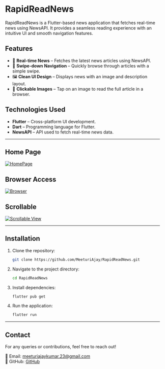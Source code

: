 # RapidReadNews

RapidReadNews is a Flutter-based news application that fetches real-time news using NewsAPI. It provides a seamless reading experience with an intuitive UI and smooth navigation features.

## Features

- 📢 **Real-time News** – Fetches the latest news articles using NewsAPI.
- 📱 **Swipe-down Navigation** – Quickly browse through articles with a simple swipe.
- 🖼 **Clean UI Design** – Displays news with an image and description layout.
- 🔗 **Clickable Images** – Tap on an image to read the full article in a browser.

## Technologies Used

- **Flutter** – Cross-platform UI development.
- **Dart** – Programming language for Flutter.
- **NewsAPI** – API used to fetch real-time news data.

---

## Home Page

[![HomePage](RapidReadNews/refs/heads/master/assets/Screenshots/Screenshot_20250316-164514.jpg)](https://raw.githubusercontent.com/MeeturiAjay/RapidReadNews/refs/heads/master/assets/Screenshots/Screenshot_20250316-164514.jpg)

## Browser Access

[![Browser](RapidReadNews/refs/heads/master/assets/Screenshots/Screenshot_20250316-164524.jpg)](https://raw.githubusercontent.com/MeeturiAjay/RapidReadNews/refs/heads/master/assets/Screenshots/Screenshot_20250316-164524.jpg)

## Scrollable

[![Scrollable View](RapidReadNews/refs/heads/master/assets/Screenshots/Screenshot_20250316-164559.jpg)](https://raw.githubusercontent.com/MeeturiAjay/RapidReadNews/refs/heads/master/assets/Screenshots/Screenshot_20250316-164559.jpg)

---

## Installation

1. Clone the repository:
   ```sh
   git clone https://github.com/MeeturiAjay/RapidReadNews.git
   ```
2. Navigate to the project directory:
   ```sh
   cd RapidReadNews
   ```
3. Install dependencies:
   ```sh
   flutter pub get
   ```
4. Run the application:
   ```sh
   flutter run
   ```

---

## Contact

For any queries or contributions, feel free to reach out!

📧 Email: meeturiajaykumar.23@gmail.com  
🔗 GitHub: [GitHub]((https://github.com/MeeturiAjay))

